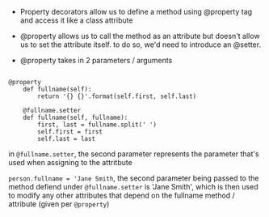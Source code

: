 - Property decorators allow us to define a method using @property tag and access it like a class attribute

- @property allows us to call the method as an attribute but doesn't allow us to set the attribute itself. to do so, we'd need to introduce an @setter.

- @property takes in 2 parameters / arguments

```

@property
    def fullname(self):
        return '{} {}'.format(self.first, self.last)
    
    @fullname.setter
    def fullname(self, fullname):
        first, last = fullname.split(' ')
        self.first = first
        self.last = last

```

in `@fullname.setter`, the second parameter represents the parameter that's used when assigning to the attritbute

`person.fullname = 'Jane Smith`, the second parameter being passed to the method defiend under `@fullname.setter` is 'Jane Smith', which is then used to modify any other attributes that depend on the fullname method / attribute (given per `@property`)
